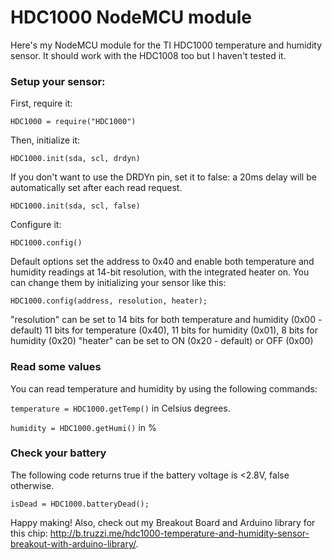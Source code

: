 HDC1000 NodeMCU module
=======================

Here's my NodeMCU module for the TI HDC1000 temperature and humidity sensor. It should work with the HDC1008 too but I haven't tested it.

### Setup your sensor:
First, require it:

`HDC1000 = require("HDC1000")`

Then, initialize it:

`HDC1000.init(sda, scl, drdyn)`

If you don't want to use the DRDYn pin, set it to false: a 20ms delay will be automatically set after each read request.

`HDC1000.init(sda, scl, false)`

Configure it:

`HDC1000.config()`

Default options set the address to 0x40 and enable both temperature and humidity readings at 14-bit resolution, with the integrated heater on. You can change them by initializing your sensor like this:

`HDC1000.config(address, resolution, heater);`

"resolution" can be set to 14 bits for both temperature and humidity (0x00 - default) 11 bits for temperature (0x40), 11 bits for humidity (0x01), 8 bits for humidity (0x20)
"heater" can be set to ON (0x20 - default) or OFF (0x00)

### Read some values
You can read temperature and humidity by using the following commands:

`temperature = HDC1000.getTemp()` in Celsius degrees.

`humidity = HDC1000.getHumi()` in %

### Check your battery

The following code returns true if the battery voltage is <2.8V, false otherwise.

`isDead = HDC1000.batteryDead();`

Happy making! Also, check out my Breakout Board and Arduino library for this chip: http://b.truzzi.me/hdc1000-temperature-and-humidity-sensor-breakout-with-arduino-library/.
